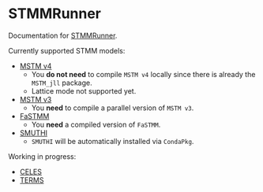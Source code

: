 # STMMRunner

Documentation for [STMMRunner](https://github.com/JuliaRemoteSensing/STMMRunner.jl).

Currently supported STMM models:

- [MSTM v4](https://github.com/dmckwski/MSTM)
  - You **do not need** to compile `MSTM v4` locally since there is already the `MSTM_jll` package.
  - Lattice mode not supported yet.
- [MSTM v3](https://www.eng.auburn.edu/~dmckwski/scatcodes/)
  - You **need** to compile a parallel version of `MSTM v3`.
- [FaSTMM](https://bitbucket.org/planetarysystemresearch/fastmm_v1.0)
  - You **need** a compiled version of `FaSTMM`.
- [SMUTHI](https://gitlab.com/AmosEgel/smuthi)
  - `SMUTHI` will be automatically installed via `CondaPkg`.

Working in progress:

- [CELES](https://github.com/disordered-photonics/celes.git)
- [TERMS](https://github.com/nano-optics/terms.git)
